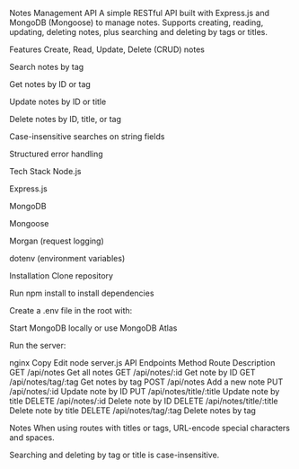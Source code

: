 Notes Management API
A simple RESTful API built with Express.js and MongoDB (Mongoose) to manage notes.
Supports creating, reading, updating, deleting notes, plus searching and deleting by tags or titles.

Features
Create, Read, Update, Delete (CRUD) notes

Search notes by tag

Get notes by ID or tag

Update notes by ID or title

Delete notes by ID, title, or tag

Case-insensitive searches on string fields

Structured error handling

Tech Stack
Node.js

Express.js

MongoDB

Mongoose

Morgan (request logging)

dotenv (environment variables)

Installation
Clone repository

Run npm install to install dependencies

Create a .env file in the root with:



Start MongoDB locally or use MongoDB Atlas

Run the server:

nginx
Copy
Edit
node server.js
API Endpoints
Method	Route	Description
GET	/api/notes	Get all notes
GET	/api/notes/:id	Get note by ID
GET	/api/notes/tag/:tag	Get notes by tag
POST	/api/notes	Add a new note
PUT	/api/notes/:id	Update note by ID
PUT	/api/notes/title/:title	Update note by title
DELETE	/api/notes/:id	Delete note by ID
DELETE	/api/notes/title/:title	Delete note by title
DELETE	/api/notes/tag/:tag	Delete notes by tag

Notes
When using routes with titles or tags, URL-encode special characters and spaces.

Searching and deleting by tag or title is case-insensitive.




